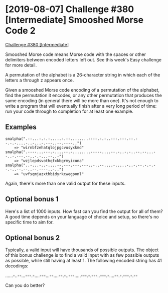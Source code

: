 # [2019-08-07] Challenge #380 [Intermediate] Smooshed Morse Code 2
[Challenge #380 [Intermediate]](https://www.reddit.com/r/dailyprogrammer/comments/cn6gz5/20190807_challenge_380_intermediate_smooshed/)

Smooshed Morse code means Morse code with the spaces or other delimiters between encoded letters left out. See this week's Easy challenge for more detail.

A permutation of the alphabet is a 26-character string in which each of the letters a through z appears once.

Given a smooshed Morse code encoding of a permutation of the alphabet, find the permutation it encodes, or any other permutation that produces the same encoding (in general there will be more than one). It's not enough to write a program that will eventually finish after a very long period of time: run your code through to completion for at least one example.

## Examples

```
smalpha(".--...-.-.-.....-.--........----.-.-..---.---.--.--.-.-....-..-...-.---..--.----..")
    => "wirnbfzehatqlojpgcvusyxkmd"
smalpha(".----...---.-....--.-........-----....--.-..-.-..--.--...--..-.---.--..-.-...--..-")
    => "wzjlepdsvothqfxkbgrmyicuna"
smalpha("..-...-..-....--.---.---.---..-..--....-.....-..-.--.-.-.--.-..--.--..--.----..-..")
    => "uvfsqmjazxthbidyrkcwegponl"
```

Again, there's more than one valid output for these inputs.

## Optional bonus 1

Here's a list of 1000 inputs. How fast can you find the output for all of them? A good time depends on your language of choice and setup, so there's no specific time to aim for.

## Optional bonus 2

Typically, a valid input will have thousands of possible outputs. The object of this bonus challenge is to find a valid input with as few possible outputs as possible, while still having at least 1. The following encoded string has 41 decodings:

......-..--...---.-....---...--....--.-..---.....---.-.---..---.-....--.-.---.-.--

Can you do better?